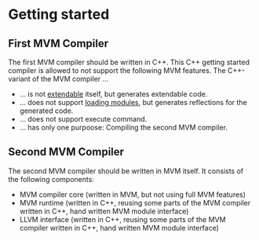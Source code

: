 # Getting started

## First MVM Compiler
The first MVM compiler should be written in C++. This C++ getting started compiler is allowed to not support the following MVM features.
The C++-variant of the MVM compiler ...
* ... is not [extendable](parser-concept.md) itself, but generates extendable code.
* ... does not support [loading modules](module-concept.md), but generates reflections for the generated code.
* ... does not support execute command.
* ... has only one purpoose: Compiling the second MVM compiler.

## Second MVM Compiler
The second MVM compiler should be written in MVM itself. It consists of the following components:
* MVM compiler core (written in MVM, but not using full MVM features)
* MVM runtime (written in C++, reusing some parts of the MVM compiler written in C++, hand written MVM module interface)
* LLVM interface (written in C++, reusing some parts of the MVM compiler written in C++, hand written MVM module interface)

